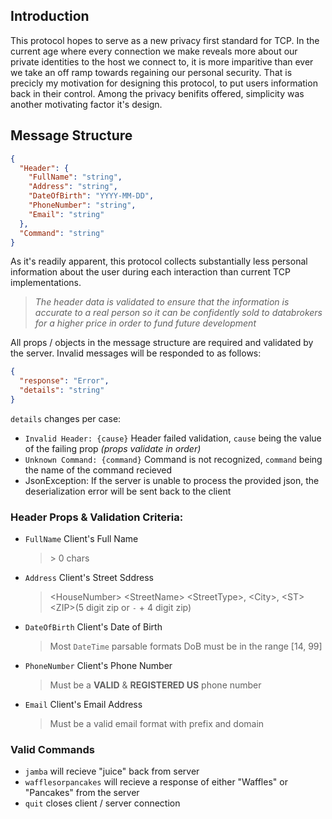 ## Introduction

This protocol hopes to serve as a new privacy first standard for TCP. In the current age where every connection we make reveals more about our private identities to the host we connect to, it is more imparitive than ever we take an off ramp towards regaining our personal security. That is precicly my motivation for designing this protocol, to put users information back in their control. Among the privacy benifits offered, simplicity was another motivating factor it's design.

## Message Structure
```json
{
  "Header": {
    "FullName": "string",
    "Address": "string",
    "DateOfBirth": "YYYY-MM-DD",
    "PhoneNumber": "string",
    "Email": "string"
  },
  "Command": "string"
}
```
As it's readily apparent, this protocol collects substantially less personal information about the user during each interaction than current TCP implementations.
> _The header data is validated to ensure that the information is accurate to a real person so it can be confidently sold to databrokers for a higher price in order to fund future development_

All props / objects in the message structure are required and validated by the server.
Invalid messages will be responded to as follows:
```json
{
  "response": "Error",
  "details": "string"
}
```
`details` changes per case:
 - `Invalid Header: {cause}` Header failed validation, `cause` being the value of the failing prop _(props validate in order)_
 - `Unknown Command: {command}` Command is not recognized, `command` being the name of the command recieved
 - JsonException: If the server is unable to process the provided json, the deserialization error will be sent back to the client

### Header Props & Validation Criteria:
 - `FullName` Client's Full Name
    > \> 0 chars
 - `Address` Client's Street Sddress
   > \<HouseNumber> \<StreetName> \<StreetType>, \<City>, \<ST> \<ZIP>(5 digit zip or `-` + 4 digit zip)
 - `DateOfBirth` Client's Date of Birth
   > Most `DateTime` parsable formats
   > DoB must be in the range [14, 99]
- `PhoneNumber` Client's Phone Number
  > Must be a **VALID** & **REGISTERED US** phone number
- `Email` Client's Email Address
  > Must be a valid email format with prefix and domain

### Valid Commands
 - `jamba` will recieve "juice" back from server
 - `wafflesorpancakes` will recieve a response of either "Waffles" or "Pancakes" from the server
 - `quit` closes client / server connection
